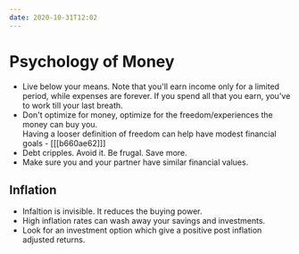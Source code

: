 ```yaml
---
date: 2020-10-31T12:02
---
```


# Psychology of Money


- Live below your means. Note that you'll earn income only for a limited period, while expenses are forever. If you spend all that you earn, you've to work till your last breath.
- Don't optimize for money, optimize for the freedom/experiences the money can buy you.  
Having a looser definition of freedom can help have modest financial goals - [[[b660ae62]]]
- Debt cripples. Avoid it. Be frugal. Save more.
- Make sure you and your partner have similar financial values.

## Inflation
- Infaltion is invisible. It reduces the buying power.
- High inflation rates can wash away your savings and investments.
- Look for an investment option which give a positive post inflation adjusted returns. 


